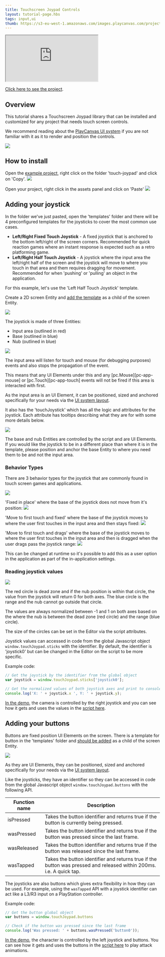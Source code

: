 ```yaml
---
title: Touchscreen Joypad Controls
layout: tutorial-page.hbs
tags: input,ui
thumb: https://s3-eu-west-1.amazonaws.com/images.playcanvas.com/projects/12/1007506/2F5E56-image-75.jpg
---
```


<iframe loading="lazy" src="https://playcanv.as/p/kvE0iJWc/" title="Touchscreen Joypad Controls"></iframe>

[Click here to see the project][project-link].

## Overview

This tutorial shares a Touchscreen Joypad library that can be installed and customized for any project that needs touch screen controls.

We recommend reading about the [PlayCanvas UI system][playcanvas-ui] if you are not familiar with it as it to render and position the controls.

![][preview]

## How to install

Open the [example project][project-link], right click on the folder 'touch-joypad' and click on 'Copy'.
![][copy-folder]

Open your project, right click in the assets panel and click on 'Paste'
![][paste-folder]

## Adding your joystick

In the folder we've just pasted, open the 'templates' folder and there will be 4 preconfigured templates for the joysticks to cover the most common use cases.

* **Left/Right Fixed Touch Joystick** - A fixed joystick that is anchored to the bottom left/right of the screen corners. Recommended for quick reaction games where an instant response is expected such as a retro platforming game.
* **Left/Right Half Touch Joystick** - A joystick where the input area the left/right half of the screen and the joystick will move to where you touch in that area and them requires dragging for movement. Recommended for when 'pushing' or 'pulling' an object in the application.

For this example, let's use the 'Left Half Touch Joystick' template.

Create a 2D screen Entity and [add the template][add-template-docs] as a child of the screen Entity.

![][adding-left-half-joystick]

The joystick is made of three Entities:

- Input area (outlined in red)
- Base (outlined in blue)
- Nub (outlined in blue)

![][joystick-layout]

The input area will listen for touch and mouse (for debugging purposes) events and also stops the propagation of the event.

This means that any UI Elements under this and any [pc.Mouse][pc-app-mouse] or [pc.Touch][pc-app-touch] events will not be fired if this area is interacted with first.

As the input area is an UI Element, it can be positioned, sized and anchored specifically for your needs via the [UI system layout][elements-manual].

It also has the 'touchJoystick' which has all the logic and attributes for the joystick. Each attribute has tooltips describing what they are for with some more details below.

![][joystick-script-attributes]

The base and nub Entities are controlled by the script and are UI Elements. If you would like the joystick to be in a different place than where it is in the template, please position and anchor the base Entity to where you need them to be and not the input area.

### Behavior Types

There are 3 behavior types for the joystick that are commonly found in touch screen games and applications.

![][joystick-type]

'Fixed in place' where the base of the joystick does not move from it's position:
![][joystick-fixed]

'Move to first touch and fixed' where the base of the joystick moves to where the user first touches in the input area and then stays fixed:
![][joystick-relative-fixed]

'Move to first touch and drags' where the base of the joystick moves to where the user first touches in the input area and then is dragged when the user drags pass the joystick range:
![][joystick-relative-drag]

This can be changed at runtime so it's possible to add this as a user option in the application as part of the in-application settings.

### Reading joystick values

![][joystick-deadzone-range]

The red circle is dead zone and if the nub position is within that circle, the value from the joystick will return 0 for both axes. The blue circle is the range and the nub cannot go outside that circle.

The values are always normalized between -1 and 1 on both axes based on the where the nub is between the dead zone (red circle) and the range (blue circle).

The size of the circles can be set in the Editor via the script attributes.

Joystick values can accessed in code from the global Javascript object `window.touchJoypad.sticks` with the identifier. By default, the identifier is 'joystick0' but can be changed in the Editor on the script to be more specific.

Example code:

```javascript
// Get the joystick by the identifier from the global object
var joystick = window.touchJoypad.sticks['joystick0'];

// Get the normalized values of both joystick axes and print to console
console.log('X: ' + joystick.x ', Y: ' + joystick.y);
```

[In the demo][project-link], the camera is controlled by the right joystick and you can see how it gets and uses the values in the [script here][orbit-camera-joypad-input-script].


## Adding your buttons

Buttons are fixed position UI Elements on the screen. There is a template for button in the 'templates' folder and [should be added][add-template-docs] as a child of the screen Entity.

![][adding-button]

As they are UI Elements, they can be positioned, sized and anchored specifically for your needs via the [UI system layout][elements-manual].

Like the joysticks, they have an identifier so they can be accessed in code from the global Javascript object `window.touchJoypad.buttons` with the following API.

| Function name | Description |
|---------------|-------------|
| isPressed     | Takes the button identifier and returns true if the button is currently being pressed. |
| wasPressed    | Takes the button identifier and returns true if the button was pressed since the last frame.
| wasReleased   | Takes the button identifier and returns true if the button was released since the last frame. |
| wasTapped     | Takes the button identifier and returns true if the button was pressed and released within 200ms. i.e. A quick tap. |

The joysticks are also buttons which gives extra flexibility in how they can be used. For example, using the `wasTapped` API with a joystick identifier can act like a L3/R3 input on a PlayStation controller.

Example code:

```javascript
// Get the button global object
var buttons = window.touchJoypad.buttons

// Check if the button was pressed since the last frame
console.log('Was pressed: ' + buttons.wasPressed('button0'));
```

[In the demo][project-link], the character is controlled by the left joystick and buttons. You can see how it gets and uses the buttons in the [script here][player-controller-script] to play attack animations.


[project-link]: https://playcanvas.com/project/1007506/overview/touchscreen-joypad-controls
[playcanvas-ui]: /user-manual/user-interface/
[copy-folder]: /images/tutorials/touchscreen-joypad-controls/copy-folder.gif
[paste-folder]: /images/tutorials/touchscreen-joypad-controls/paste-folder.gif
[preview]: /images/tutorials/touchscreen-joypad-controls/preview.gif
[add-template-docs]: /user-manual/templates/#adding-templates-in-your-scene
[adding-left-half-joystick]: /images/tutorials/touchscreen-joypad-controls/adding-left-half-joystick.gif
[adding-button]: /images/tutorials/touchscreen-joypad-controls/adding-button.gif
[joystick-layout]: /images/tutorials/touchscreen-joypad-controls/joystick-layout.png
[pc-app-mouse-api]: /api/pc.Mouse.html
[pc-app-touch-api]: /api/pc.Touch.html
[elements-manual]: /user-manual/user-interface/elements/
[joystick-script-attributes]: /images/tutorials/touchscreen-joypad-controls/joystick-script-attributes.gif
[joystick-fixed]: /images/tutorials/touchscreen-joypad-controls/joystick-fixed.gif
[joystick-relative-fixed]: /images/tutorials/touchscreen-joypad-controls/joystick-relative-fixed.gif
[joystick-relative-drag]: /images/tutorials/touchscreen-joypad-controls/joystick-relative-drag.gif
[joystick-type]: /images/tutorials/touchscreen-joypad-controls/joystick-type.png
[joystick-deadzone-range]: /images/tutorials/touchscreen-joypad-controls/joystick-deadzone-range.png
[orbit-camera-joypad-input-script]: https://playcanvas.com/editor/code/1007506?tabs=111433673
[player-controller-script]: https://playcanvas.com/editor/code/1007506?tabs=111432679
